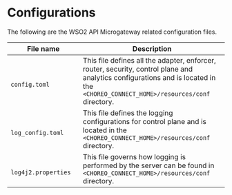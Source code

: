 # Configurations

The following are the WSO2 API Microgateway related configuration files.

| File name                                                                                 | Description                                                                                                                                                   |
|-------------------------------------------------------------------------------------------|---------------------------------------------------------------------------------------------------------------------------------------------------------------|
| `                           config.toml                                         ` | This file defines all the adapter, enforcer, router, security, control plane and analytics configurations and is located in the `             <CHOREO_CONNECT_HOME>/resources/conf            ` directory.                      |
| `                           log_config.toml                                         `       | This file defines the logging configurations for control plane and is located in the `             <CHOREO_CONNECT_HOME>/resources/conf            ` directory.                 |
| `                           log4j2.properties                                         `      | This file governs how logging is performed by the server can be found in `             <CHOREO_CONNECT_HOME>/resources/conf            ` directory.                 |



